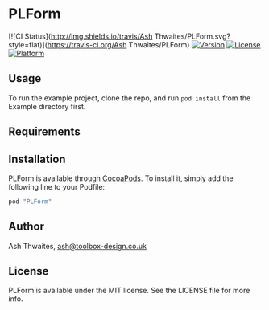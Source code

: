 # PLForm

[![CI Status](http://img.shields.io/travis/Ash Thwaites/PLForm.svg?style=flat)](https://travis-ci.org/Ash Thwaites/PLForm)
[![Version](https://img.shields.io/cocoapods/v/PLForm.svg?style=flat)](http://cocoapods.org/pods/PLForm)
[![License](https://img.shields.io/cocoapods/l/PLForm.svg?style=flat)](http://cocoapods.org/pods/PLForm)
[![Platform](https://img.shields.io/cocoapods/p/PLForm.svg?style=flat)](http://cocoapods.org/pods/PLForm)

## Usage

To run the example project, clone the repo, and run `pod install` from the Example directory first.

## Requirements

## Installation

PLForm is available through [CocoaPods](http://cocoapods.org). To install
it, simply add the following line to your Podfile:

```ruby
pod "PLForm"
```

## Author

Ash Thwaites, ash@toolbox-design.co.uk

## License

PLForm is available under the MIT license. See the LICENSE file for more info.
